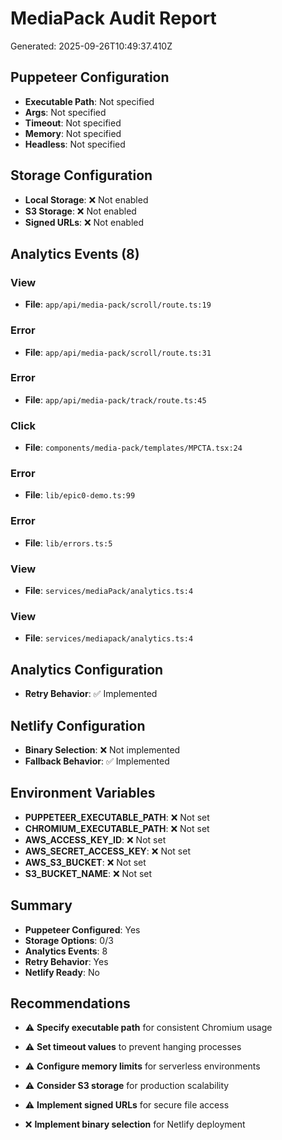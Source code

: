 # MediaPack Audit Report

Generated: 2025-09-26T10:49:37.410Z

## Puppeteer Configuration
- **Executable Path**: Not specified
- **Args**: Not specified
- **Timeout**: Not specified
- **Memory**: Not specified
- **Headless**: Not specified

## Storage Configuration
- **Local Storage**: ❌ Not enabled
- **S3 Storage**: ❌ Not enabled
- **Signed URLs**: ❌ Not enabled

## Analytics Events (8)

### View
- **File**: `app/api/media-pack/scroll/route.ts:19`


### Error
- **File**: `app/api/media-pack/scroll/route.ts:31`


### Error
- **File**: `app/api/media-pack/track/route.ts:45`


### Click
- **File**: `components/media-pack/templates/MPCTA.tsx:24`


### Error
- **File**: `lib/epic0-demo.ts:99`


### Error
- **File**: `lib/errors.ts:5`


### View
- **File**: `services/mediaPack/analytics.ts:4`


### View
- **File**: `services/mediapack/analytics.ts:4`


## Analytics Configuration
- **Retry Behavior**: ✅ Implemented

## Netlify Configuration
- **Binary Selection**: ❌ Not implemented
- **Fallback Behavior**: ✅ Implemented

## Environment Variables
- **PUPPETEER_EXECUTABLE_PATH**: ❌ Not set
- **CHROMIUM_EXECUTABLE_PATH**: ❌ Not set
- **AWS_ACCESS_KEY_ID**: ❌ Not set
- **AWS_SECRET_ACCESS_KEY**: ❌ Not set
- **AWS_S3_BUCKET**: ❌ Not set
- **S3_BUCKET_NAME**: ❌ Not set

## Summary
- **Puppeteer Configured**: Yes
- **Storage Options**: 0/3
- **Analytics Events**: 8
- **Retry Behavior**: Yes
- **Netlify Ready**: No

## Recommendations
- ⚠️ **Specify executable path** for consistent Chromium usage
- ⚠️ **Set timeout values** to prevent hanging processes
- ⚠️ **Configure memory limits** for serverless environments
- ⚠️ **Consider S3 storage** for production scalability
- ⚠️ **Implement signed URLs** for secure file access

- ❌ **Implement binary selection** for Netlify deployment



